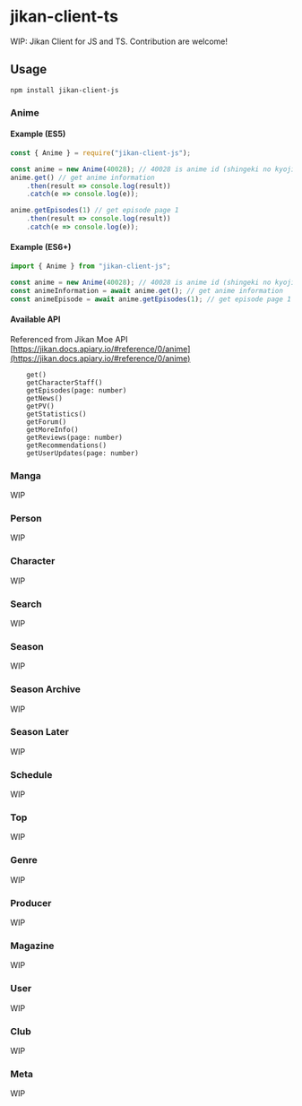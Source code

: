 # jikan-client-ts

WIP: Jikan Client for JS and TS. Contribution are welcome!

## Usage

```
npm install jikan-client-js
```

### Anime

#### Example (ES5)
```js
const { Anime } = require("jikan-client-js");

const anime = new Anime(40028); // 40028 is anime id (shingeki no kyojin final season), you can got from search api (WIP)
anime.get() // get anime information
    .then(result => console.log(result))
    .catch(e => console.log(e));

anime.getEpisodes(1) // get episode page 1
    .then(result => console.log(result))
    .catch(e => console.log(e));
```

#### Example (ES6+)
```js
import { Anime } from "jikan-client-js";

const anime = new Anime(40028); // 40028 is anime id (shingeki no kyojin final season), you can got from search api (WIP)
const animeInformation = await anime.get(); // get anime information
const animeEpisode = await anime.getEpisodes(1); // get episode page 1
```

#### Available API

Referenced from Jikan Moe API [https://jikan.docs.apiary.io/#reference/0/anime](https://jikan.docs.apiary.io/#reference/0/anime)

```
    get()
    getCharacterStaff()
    getEpisodes(page: number)
    getNews()
    getPV()
    getStatistics()
    getForum()
    getMoreInfo()
    getReviews(page: number)
    getRecommendations()
    getUserUpdates(page: number)
```

### Manga
WIP

### Person
WIP

### Character
WIP

### Search
WIP

### Season
WIP

### Season Archive
WIP

### Season Later
WIP

### Schedule
WIP

### Top
WIP

### Genre
WIP

### Producer
WIP

### Magazine
WIP

### User
WIP

### Club
WIP

### Meta
WIP